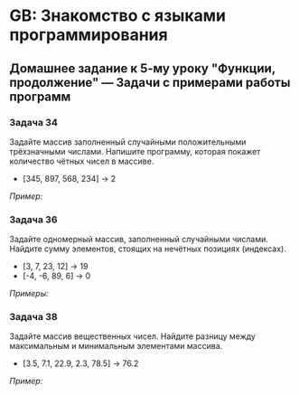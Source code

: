 # GB: Знакомство с языками программирования

## Домашнее задание к 5-му уроку "Функции, продолжение"  &mdash; Задачи с примерами работы программ

### Задача 34

Задайте массив заполненный случайными положительными трёхзначными числами. Напишите программу, которая покажет количество чётных чисел в массиве.

*	[345, 897, 568, 234] -> 2

*Пример:*



### Задача 36

Задайте одномерный массив, заполненный случайными числами. Найдите сумму элементов, стоящих на нечётных позициях (индексах).

*	[3, 7, 23, 12] -> 19
*	[-4, -6, 89, 6] -> 0

*Примеры:*



### Задача 38

Задайте массив вещественных чисел. Найдите разницу между максимальным и минимальным элементами массива.

*	[3.5, 7.1, 22.9, 2.3, 78.5] -> 76.2

*Пример:*

